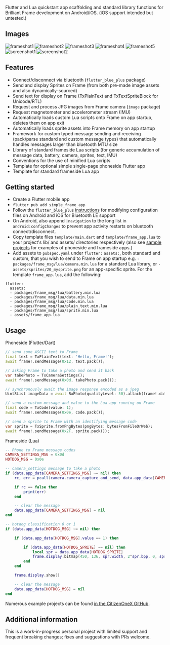 Flutter and Lua quickstart app scaffolding and standard library functions for Brilliant Frame development on Android/iOS. (iOS support intended but untested.)

## Images
![frameshot1](https://github.com/CitizenOneX/simple_frame_app/raw/main/doc/frameshot1.png)
![frameshot2](https://github.com/CitizenOneX/simple_frame_app/raw/main/doc/frameshot2.png)
![frameshot3](https://github.com/CitizenOneX/simple_frame_app/raw/main/doc/frameshot3.jpg)
![frameshot4](https://github.com/CitizenOneX/simple_frame_app/raw/main/doc/frameshot4.jpg)
![frameshot5](https://github.com/CitizenOneX/simple_frame_app/raw/main/doc/frameshot5.jpg)
![screenshot1](https://github.com/CitizenOneX/simple_frame_app/raw/main/doc/screenshot1.png)
![screenshot2](https://github.com/CitizenOneX/simple_frame_app/raw/main/doc/screenshot2.png)

## Features

* Connect/disconnect via bluetooth (`flutter_blue_plus` package)
* Send and display Sprites on Frame (from both pre-made image assets and also dynamically-sourced)
* Send text for display on Frame (TxPlainText and TxTextSpriteBlock for Unicode/RTL)
* Request and process JPG images from Frame camera (`image` package)
* Request magnetometer and accelerometer stream (IMU)
* Automatically loads custom Lua scripts onto Frame on app startup, deletes them on app exit
* Automatically loads sprite assets into Frame memory on app startup
* Framework for custom typed message sending and receiving (pack/parse standard and custom message types) that automatically handles messages larger than bluetooth MTU size
* Library of standard frameside Lua scripts (for generic accumulation of message data, battery, camera, sprites, text, IMU)
* Conventions for the use of minified Lua scripts
* Template for optional simple single-page phoneside Flutter app
* Template for standard frameside Lua app

## Getting started

* Create a Flutter mobile app
* `flutter pub add simple_frame_app`
* Follow the `flutter_blue_plus` [instructions](https://pub.dev/packages/flutter_blue_plus#getting-started) for modifying configuration files on Android and iOS for Bluetooth LE support
* On Android, also append `|navigation` to the long list in `android:configChanges` to prevent app activity restarts on bluetooth connect/disconnect.
* Copy template files `template/main.dart` and `template/frame_app.lua` to your project's lib/ and assets/ directories respectively (also see [sample projects](https://github.com/CitizenOneX?tab=repositories) for examples of phoneside and frameside apps.)
* Add assets to `pubspec.yaml` under `flutter:` `assets:`, both standard and custom, that you wish to send to Frame on app startup e.g. `- packages/frame_msg/lua/camera.min.lua` for a standard Lua library, or `- assets/sprites/20_mysprite.png` for an app-specific sprite. For the template `frame_app.lua`, add the following:
```
flutter:
  assets:
  - packages/frame_msg/lua/battery.min.lua
  - packages/frame_msg/lua/data.min.lua
  - packages/frame_msg/lua/code.min.lua
  - packages/frame_msg/lua/plain_text.min.lua
  - packages/frame_msg/lua/sprite.min.lua
  - assets/frame_app.lua
```

## Usage

Phoneside (Flutter/Dart)

```dart
// send some ASCII text to Frame
final text = TxPlainText(text: 'Hello, Frame!');
await frame!.sendMessage(0x12, text.pack());

// asking Frame to take a photo and send it back
var takePhoto = TxCameraSettings();
await frame!.sendMessage(0x0d, takePhoto.pack());

// synchronously await the image response encoded as a jpeg
Uint8List imageData = await RxPhoto(qualityLevel: 50).attach(frame!.dataResponse).first;

// send a custom message and value to the Lua app running on Frame
final code = TxCode(value: 1);
await frame!.sendMessage(0x0e, code.pack());

// send a sprite to Frame with an identifying message code
var sprite = TxSprite.fromPngBytes(pngBytes: bytesFromFileOrWeb);
await frame!.sendMessage(0x2F, sprite.pack());
```

Frameside (Lua)
```lua
-- Phone to Frame message codes
CAMERA_SETTINGS_MSG = 0x0d
HOTDOG_MSG = 0x0e

-- camera_settings message to take a photo
if (data.app_data[CAMERA_SETTINGS_MSG] ~= nil) then
    rc, err = pcall(camera.camera_capture_and_send, data.app_data[CAMERA_SETTINGS_MSG])

    if rc == false then
        print(err)
    end

    -- clear the message
    data.app_data[CAMERA_SETTINGS_MSG] = nil
end

-- hotdog classification 0 or 1
if (data.app_data[HOTDOG_MSG] ~= nil) then

    if (data.app_data[HOTDOG_MSG].value == 1) then

        if (data.app_data[HOTDOG_SPRITE] ~= nil) then
            local spr = data.app_data[HOTDOG_SPRITE]
            frame.display.bitmap(450, 136, spr.width, 2^spr.bpp, 0, spr.pixel_data)
        end
    end

    frame.display.show()

    -- clear the message
    data.app_data[HOTDOG_MSG] = nil
end
```

Numerous example projects can be found [in the CitizenOneX GitHub](https://github.com/CitizenOneX?tab=repositories).

## Additional information

This is a work-in-progress personal project with limited support and frequent breaking changes; fixes and suggestions with PRs welcome.
